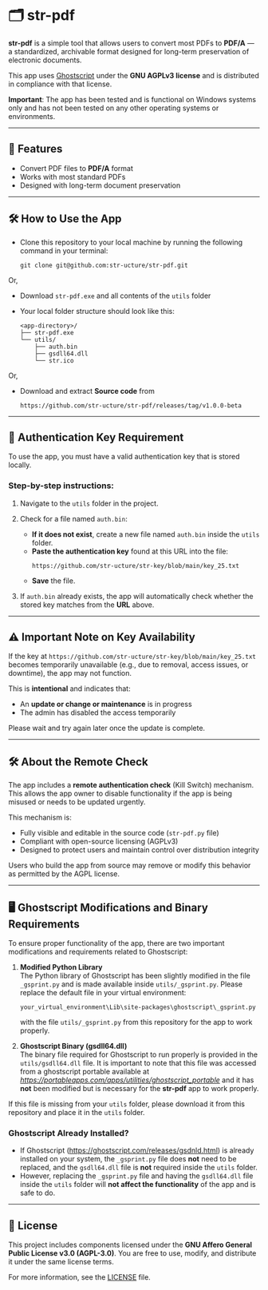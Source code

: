 # 🗂️ str-pdf

**str-pdf** is a simple tool that allows users to convert most PDFs to **PDF/A** — a standardized, archivable format designed for long-term preservation of electronic documents.

This app uses [Ghostscript](https://www.ghostscript.com/) under the **GNU AGPLv3 license** and is distributed in compliance with that license.

**Important**: The app has been tested and is functional on Windows systems only and has not been tested on any other operating systems or environments.

---

## 🔧 Features

- Convert PDF files to **PDF/A** format
- Works with most standard PDFs
- Designed with long-term document preservation

---

## 🛠️ How to Use the App

- Clone this repository to your local machine by running the following command in your terminal:
  ```
  git clone git@github.com:str-ucture/str-pdf.git
  ```

Or,

- Download `str-pdf.exe` and all contents of the `utils` folder
- Your local folder structure should look like this:

  ```
  <app-directory>/
  ├── str-pdf.exe
  └── utils/
      ├── auth.bin
      ├── gsdll64.dll
      └── str.ico
  ```

Or,

- Download and extract **Source code** from
  ```
  https://github.com/str-ucture/str-pdf/releases/tag/v1.0.0-beta
  ```

---

## 🔑 Authentication Key Requirement

To use the app, you must have a valid authentication key that is stored locally.

### Step-by-step instructions:

1. Navigate to the `utils` folder in the project.
2. Check for a file named `auth.bin`:

   - **If it does not exist**, create a new file named `auth.bin` inside the `utils` folder.
   - **Paste the authentication key** found at this URL into the file:
     ```
     https://github.com/str-ucture/str-key/blob/main/key_25.txt
     ```
   - **Save** the file.

3. If `auth.bin` already exists, the app will automatically check whether the stored key matches from the **URL** above.

---

## ⚠️ Important Note on Key Availability

If the key at `https://github.com/str-ucture/str-key/blob/main/key_25.txt` becomes temporarily unavailable (e.g., due to removal, access issues, or downtime), the app may not function.

This is **intentional** and indicates that:

- An **update or change or maintenance** is in progress
- The admin has disabled the access temporarily

Please wait and try again later once the update is complete.

---

## 🛠️ About the Remote Check

The app includes a **remote authentication check** (Kill Switch) mechanism. This allows the app owner to disable functionality if the app is being misused or needs to be updated urgently.

This mechanism is:

- Fully visible and editable in the source code (`str-pdf.py` file)
- Compliant with open-source licensing (AGPLv3)
- Designed to protect users and maintain control over distribution integrity

Users who build the app from source may remove or modify this behavior as permitted by the AGPL license.

---

## 🖥️ Ghostscript Modifications and Binary Requirements

To ensure proper functionality of the app, there are two important modifications and requirements related to Ghostscript:

1. **Modified Python Library**  
   The Python library of Ghostscript has been slightly modified in the file `_gsprint.py` and is made available inside `utils/_gsprint.py`. Please replace the default file in your virtual environment:

   ```
   your_virtual_environment\Lib\site-packages\ghostscript\_gsprint.py
   ```

   with the file `utils/_gsprint.py` from this repository for the app to work properly.

2. **Ghostscript Binary (gsdll64.dll)**  
   The binary file required for Ghostscript to run properly is provided in the `utils/gsdll64.dll` file. It is important to note that this file was accessed from a ghostscript portable available at *https://portableapps.com/apps/utilities/ghostscript_portable* and it has **not** been modified but is necessary for the **str-pdf** app to work properly.

If this file is missing from your `utils` folder, please download it from this repository and place it in the `utils` folder.

### Ghostscript Already Installed?

- If Ghostscript (https://ghostscript.com/releases/gsdnld.html) is already installed on your system, the `_gsprint.py` file does **not** need to be replaced, and the `gsdll64.dll` file is **not** required inside the `utils` folder.
- However, replacing the `_gsprint.py` file and having the `gsdll64.dll` file inside the `utils` folder will **not affect the functionality** of the app and is safe to do.

---

## 📄 License

This project includes components licensed under the **GNU Affero General Public License v3.0 (AGPL-3.0)**. You are free to use, modify, and distribute it under the same license terms.

For more information, see the [LICENSE](./LICENSE) file.
